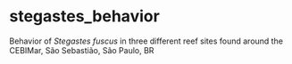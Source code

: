 # stegastes_behavior

Behavior of *Stegastes fuscus* in three different reef sites found around the CEBIMar, São Sebastião, São Paulo, BR 
